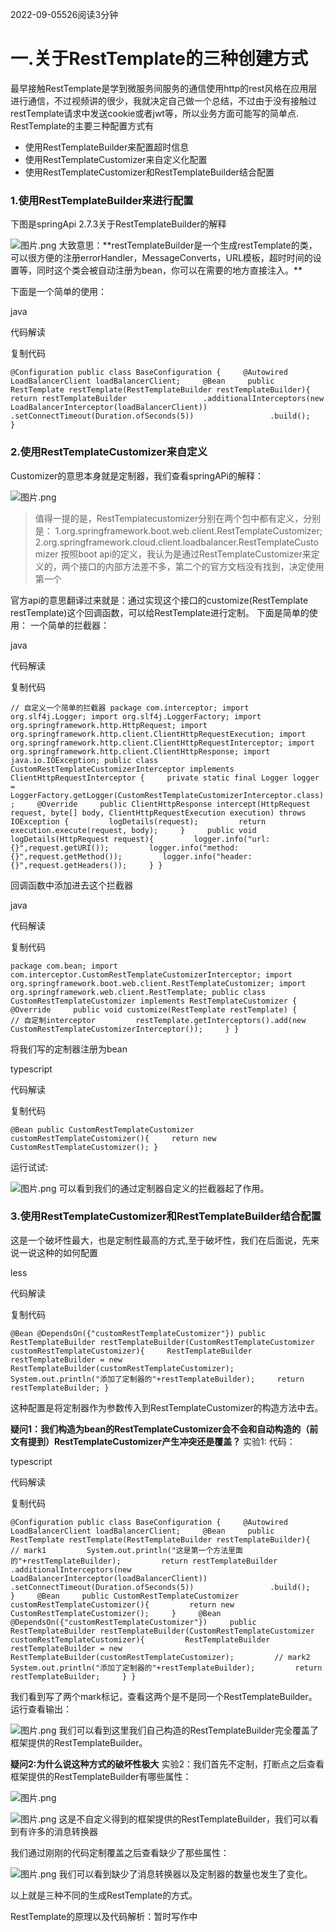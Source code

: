 2022-09-05526阅读3分钟

# 一.关于RestTemplate的三种创建方式

最早接触RestTemplate是学到微服务间服务的通信使用http的rest风格在应用层进行通信，不过视频讲的很少，我就决定自己做一个总结，不过由于没有接触过restTemplate请求中发送cookie或者jwt等，所以业务方面可能写的简单点. RestTemplate的主要三种配置方式有

- 使用RestTemplateBuilder来配置超时信息
- 使用RestTemplateCustomizer来自定义化配置
- 使用RestTemplateCustomizer和RestTemplateBuilder结合配置

### 1.使用RestTemplateBuilder来进行配置

下图是springApi 2.7.3关于RestTemplateBuilder的解释

![图片.png](https://p9-juejin.byteimg.com/tos-cn-i-k3u1fbpfcp/ddd4887d3db2462689798df0e82a5fd2~tplv-k3u1fbpfcp-zoom-in-crop-mark:1512:0:0:0.awebp?) 大致意思：**restTemplateBuilder是一个生成restTemplate的类，可以很方便的注册errorHandler，MessageConverts，URL模板，超时时间的设置等，同时这个类会被自动注册为bean，你可以在需要的地方直接注入。**

下面是一个简单的使用：

java

代码解读

复制代码

`@Configuration public class BaseConfiguration {     @Autowired     LoadBalancerClient loadBalancerClient;     @Bean     public RestTemplate restTemplate(RestTemplateBuilder restTemplateBuilder){         return restTemplateBuilder                 .additionalInterceptors(new LoadBalancerInterceptor(loadBalancerClient))                 .setConnectTimeout(Duration.ofSeconds(5))                 .build();     }`

### 2.使用RestTemplateCustomizer来自定义

Customizer的意思本身就是定制器，我们查看springAPi的解释：

![图片.png](https://p6-juejin.byteimg.com/tos-cn-i-k3u1fbpfcp/34805a20040e4f3094506424ccfbc30d~tplv-k3u1fbpfcp-zoom-in-crop-mark:1512:0:0:0.awebp?)

> 值得一提的是，RestTemplatecustomizer分别在两个包中都有定义，分别是： 1.org.springframework.boot.web.client.RestTemplateCustomizer; 2.org.springframework.cloud.client.loadbalancer.RestTemplateCustomizer 按照boot api的定义，我认为是通过RestTemplateCustomizer来定义的，两个接口的内部方法差不多，第二个的官方文档没有找到，决定使用第一个

官方api的意思翻译过来就是：通过实现这个接口的customize(RestTemplate restTemplate)这个回调函数，可以给RestTemplate进行定制。 下面是简单的使用： 一个简单的拦截器：

java

代码解读

复制代码

`// 自定义一个简单的拦截器 package com.interceptor; import org.slf4j.Logger; import org.slf4j.LoggerFactory; import org.springframework.http.HttpRequest; import org.springframework.http.client.ClientHttpRequestExecution; import org.springframework.http.client.ClientHttpRequestInterceptor; import org.springframework.http.client.ClientHttpResponse; import java.io.IOException; public class CustomRestTemplateCustomizerInterceptor implements ClientHttpRequestInterceptor {     private static final Logger logger = LoggerFactory.getLogger(CustomRestTemplateCustomizerInterceptor.class);     @Override     public ClientHttpResponse intercept(HttpRequest request, byte[] body, ClientHttpRequestExecution execution) throws IOException {         logDetails(request);         return execution.execute(request, body);     }     public void logDetails(HttpRequest request){         logger.info("url:{}",request.getURI());         logger.info("method:{}",request.getMethod());         logger.info("header:{}",request.getHeaders());     } }`

回调函数中添加进去这个拦截器

java

代码解读

复制代码

`package com.bean; import com.interceptor.CustomRestTemplateCustomizerInterceptor; import org.springframework.boot.web.client.RestTemplateCustomizer; import org.springframework.web.client.RestTemplate; public class CustomRestTemplateCustomizer implements RestTemplateCustomizer {     @Override     public void customize(RestTemplate restTemplate) {         // 自定制interceptor         restTemplate.getInterceptors().add(new CustomRestTemplateCustomizerInterceptor());     } }`

将我们写的定制器注册为bean

typescript

代码解读

复制代码

`@Bean public CustomRestTemplateCustomizer customRestTemplateCustomizer(){     return new CustomRestTemplateCustomizer(); }`

运行试试:

![图片.png](https://p6-juejin.byteimg.com/tos-cn-i-k3u1fbpfcp/dc4f0aed205140f082f4d8d237c17428~tplv-k3u1fbpfcp-zoom-in-crop-mark:1512:0:0:0.awebp?) 可以看到我们的通过定制器自定义的拦截器起了作用。

### 3.使用RestTemplateCustomizer和RestTemplateBuilder结合配置

这是一个破坏性最大，也是定制性最高的方式,至于破坏性，我们在后面说，先来说一说这种的如何配置

less

代码解读

复制代码

`@Bean @DependsOn({"customRestTemplateCustomizer"}) public RestTemplateBuilder restTemplateBuilder(CustomRestTemplateCustomizer customRestTemplateCustomizer){     RestTemplateBuilder restTemplateBuilder = new RestTemplateBuilder(customRestTemplateCustomizer);     System.out.println("添加了定制器的"+restTemplateBuilder);     return restTemplateBuilder; }`

这种配置是将定制器作为参数传入到RestTemplateCustomizer的构造方法中去。

**疑问1：我们构造为bean的RestTemplateCustomizer会不会和自动构造的（前文有提到）RestTemplateCustomizer产生冲突还是覆盖？** 实验1: 代码：

typescript

代码解读

复制代码

`@Configuration public class BaseConfiguration {     @Autowired     LoadBalancerClient loadBalancerClient;     @Bean     public RestTemplate restTemplate(RestTemplateBuilder restTemplateBuilder){         // mark1         System.out.println("这是第一个方法里面的"+restTemplateBuilder);         return restTemplateBuilder                 .additionalInterceptors(new LoadBalancerInterceptor(loadBalancerClient))                 .setConnectTimeout(Duration.ofSeconds(5))                 .build();     }     @Bean     public CustomRestTemplateCustomizer customRestTemplateCustomizer(){         return new CustomRestTemplateCustomizer();     }     @Bean     @DependsOn({"customRestTemplateCustomizer"})     public RestTemplateBuilder restTemplateBuilder(CustomRestTemplateCustomizer customRestTemplateCustomizer){         RestTemplateBuilder restTemplateBuilder = new RestTemplateBuilder(customRestTemplateCustomizer);         // mark2         System.out.println("添加了定制器的"+restTemplateBuilder);         return restTemplateBuilder;     } }`

我们看到写了两个mark标记，查看这两个是不是同一个RestTemplateBuilder。 运行查看输出：

![图片.png](https://p1-juejin.byteimg.com/tos-cn-i-k3u1fbpfcp/98f59774a85c4822886a614aeef726a2~tplv-k3u1fbpfcp-zoom-in-crop-mark:1512:0:0:0.awebp?) 我们可以看到这里我们自己构造的RestTemplateBuilder完全覆盖了框架提供的RestTemplateBuilder。

**疑问2:为什么说这种方式的破坏性极大** 实验2：我们首先不定制，打断点之后查看框架提供的RestTemplateBuilder有哪些属性：

![图片.png](https://p6-juejin.byteimg.com/tos-cn-i-k3u1fbpfcp/b456c5d8cc744a7cb35426e820e29ab1~tplv-k3u1fbpfcp-zoom-in-crop-mark:1512:0:0:0.awebp?)

![图片.png](https://p1-juejin.byteimg.com/tos-cn-i-k3u1fbpfcp/37e58e02d2cb4b849235cdd8d028f8f4~tplv-k3u1fbpfcp-zoom-in-crop-mark:1512:0:0:0.awebp?) 这是不自定义得到的框架提供的RestTemplateBuilder，我们可以看到有许多的消息转换器

我们通过刚刚的代码定制覆盖之后查看缺少了那些属性：

![图片.png](https://p3-juejin.byteimg.com/tos-cn-i-k3u1fbpfcp/7172ae254b414efc82587a5da0f9dc6b~tplv-k3u1fbpfcp-zoom-in-crop-mark:1512:0:0:0.awebp?) 我们可以看到缺少了消息转换器以及定制器的数量也发生了变化。

以上就是三种不同的生成RestTemplate的方式。

RestTemplate的原理以及代码解析：暂时写作中